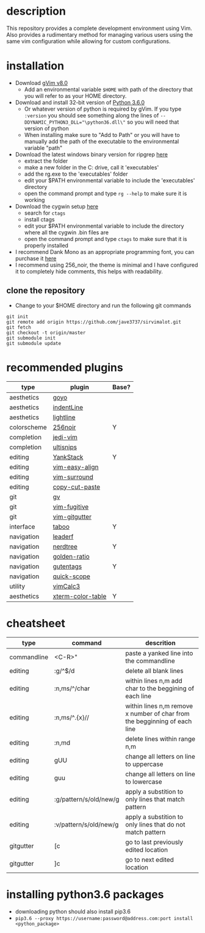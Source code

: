 # description
This repository provides a complete development environment using Vim. Also provides a rudimentary method for managing various users using the same vim configuration while allowing for custom configurations.

# installation
* Download [gVim v8.0](https://www.vim.org/download.php)
    * Add an environmental variable `$HOME` with path of the directory that you will refer to as your HOME directory.
* Download and install 32-bit version of [Python 3.6.0](https://www.python.org/downloads/release/python-360/)
    * Or whatever version of python is required by gVim. If you type `:version` you should see something along the lines of `--DDYNAMIC_PYTHON3_DLL="\python36.dll\"` so you will need that version of python
    * When installing make sure to "Add to Path" or you will have to manually add the path of the executable to the environmental variable "path"
* Download the latest windows binary version for ripgrep [here](https://github.com/BurntSushi/ripgrep/releases)
    * extract the folder 
    * make a new folder in the C: drive, call it 'executables' 
    * add the rg.exe to the 'executables' folder
    * edit your $PATH environmental variable to include the 'executables' directory
    * open the command prompt and type `rg --help` to make sure it is working
* Download the cygwin setup [here](https://www.cygwin.com/)
    * search for `ctags` 
    * install ctags 
    * edit your $PATH environmental variable to include the directory where all the cygwin .bin files are 
    * open the command prompt and type `ctags` to make sure that it is properly installed 
* I recommend Dank Mono as an appropriate programming font, you can purchase it
  [here](https://dank.sh/)
* I recommend using 256\_noir, the theme is minimal and I have configured it to completely hide comments, this helps with readability. 

## clone the repository
* Change to your $HOME directory and run the following git commands

```@console
git init
git remote add origin https://github.com/jave3737/sirvimalot.git
git fetch
git checkout -t origin/master
git submodule init 
git submodule update
```

# recommended plugins
| type        | plugin                                                                                     | Base? |
| ----        | ----                                                                                       | ----  |
| aesthetics  | [goyo](https://github.com/junegunn/goyo.vim)                                               |       |
| aesthetics  | [indentLine](https://github.com/Yggdroot/indentLine)                                       |       |
| aesthetics  | [lightline](https://github.com/itchyny/lightline.vim)                                      |       |
| colorscheme | [256noir](https://github.com/andreasvc/vim-256noir.git)                                    | Y     |
| completion  | [jedi-vim](https://github.com/davidhalter/jedi-vim)                                        |       |
| completion  | [ultisnips](https://github.com/sirver/UltiSnips)                                           |       |
| editing     | [YankStack](https://github.com/maxbrunsfeld/vim-yankstack)                                 | Y     |
| editing     | [vim-easy-align](https://github.com/junegunn/vim-easy-align)                               |       |
| editing     | [vim-surround](https://github.com/tpope/vim-surround)                                      |       |
| editing     | [copy-cut-paste](https://github.com/NLKNguyen/copy-cut-paste.vim)                          |       |
| git         | [gv](https://github.com/junegunn/gv.vim)                                                   |       |
| git         | [vim-fugitive](https://github.com/tpope/vim-fugitive)                                      |       |
| git         | [vim-gitgutter](https://github.com/airblade/vim-gitgutter)                                 |       |
| interface   | [taboo](https://github.com/gcmt/taboo.vim)                                                 | Y     |
| navigation  | [leaderf](https://github.com/Yggdroot/LeaderF)                                             |       |
| navigation  | [nerdtree](https://github.com/scrooloose/nerdtree)                                         | Y     |
| navigation  | [golden-ratio](https://github.com/roman/golden-ratio)                                      |       |
| navigation  | [gutentags](https://github.com/ludovicchabant/vim-gutentags/blob/master/doc/gutentags.txt) | Y     |
| navigation  | [quick-scope](https://github.com/unblevable/quick-scope)                                   |       |
| utility     | [vimCalc3](https://github.com/fedorenchik/VimCalc3)                                        |       |
| aesthetics  | [xterm-color-table](https://github.com/guns/xterm-color-table.vim)                         | Y     |

# cheatsheet
| type        | command                | descrition                                                                |
| ----        | ----                   | ----                                                                      |
| commandline | \<C-R\>"               | paste a yanked line into the commandline                                  |
| editing     | :g/^$/d                | delete all blank lines                                                    |
| editing     | :n,ms/^/char           | within lines n,m add char to the beggining of each line                   |
| editing     | :n,ms/^.\{x\}//        | within lines n,m remove x number of char from the begginning of each line |
| editing     | :n,md                  | delete lines within range n,m                                             |
| editing     | gUU                    | change all letters on line to uppercase                                   |
| editing     | guu                    | change all letters on line to lowercase                                   |
| editing     | :g/pattern/s/old/new/g | apply a substition to only lines that match pattern                       |
| editing     | :v/pattern/s/old/new/g | apply a substition to only lines that do not match pattern                |
| gitgutter   | [c                     | go to last previously edited location                                     |
| gitgutter   | ]c                     | go to next edited location                                                |

# installing python3.6 packages
* downloading python should also install pip3.6 
* `pip3.6 --proxy https://username:password@address.com:port install <python_package>`
